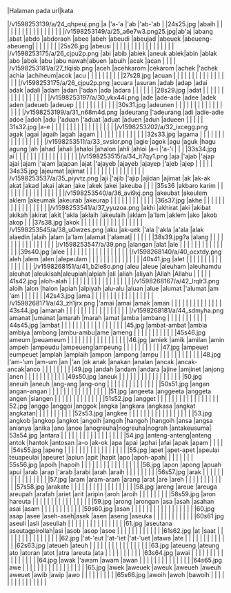 |Halaman pada url|kata

|/v1598253139/a/24_qhpeuj.png      |a            |'a-'a          |'ab      |'ab-'ab    |
|24s25.jpg                         |abaih        |               |         |           |         |         |        |        |           |         |               |       |       |         |        |       |           |
|/v1598253149/a/25_a6e7w3.png25.jpg|ab'aj        |abang          |abat     |abdo       |abdoraoh |abee     |abeh    |abeudi  |abeujad    |abeuek   |abeueng-abeueng|       |       |         |        |       |           |
|25s26.jpg                         |abeusi       |               |         |           |         |         |        |        |           |         |               |       |       |         |        |       |           |
|/v1598253175/a/26_cjpu2p.png      |abi          |abib           |abiek    |aneuk abiek|abin     |ablak    |abo     |abok    |abu        |abu nawah|abuen          |abuih  |acak   |acan     |        |       |           |
|/v1598253181/a/27_tlqisb.png      |aceh         |acehkarom      |cekarom  |achek      |'achek   |achia    |achiheum|acok    |acu        |         |               |       |       |         |        |       |           |
|27s28.jpg                         |acuan        |               |         |           |         |         |        |        |           |         |               |       |       |         |        |       |           |
|/v1598253175/a/26_cjpu2p.png      |acuara       |asuran         |adab     |adap       |adai     |adak     |adali   |adam    |adan       |'adan    |ada            |adara  |       |         |        |       |           |
|28s29.jpg                         |adat         |               |         |           |         |         |        |        |           |         |               |       |       |         |        |       |           |
|/v1598253197/a/30_vkx44i.png      |ade          |ade-ade        |adee     |adek       |aden     |adeueb   |adeuep  |        |           |         |               |       |       |         |        |       |           |
|30s31.jpg                         |adeunen      |               |         |           |         |         |        |        |           |         |               |       |       |         |        |       |           |
|/v1598253199/a/31_n68m4d.png      |adeurang     |'adeurang      |adi      |adie-adie  |adoe     |adoh     |adu     |'aduan  |'aduat     |aduat    |aduen          |adun   |adueen |         |        |       |           |
|31s32.jpg                         |a-e          |               |         |           |         |         |        |        |           |         |               |       |       |         |        |       |           |
|/v1598253202/a/32_ixcegg.png      |agak         |agai           |agaih    |agah       |agam     |         |        |        |           |         |               |       |       |         |        |       |           |
|32s33.jpg                         |agama        |               |         |           |         |         |        |        |           |         |               |       |       |         |        |       |           |
|/v1598253511/a/33_svslor.png      |agie         |agok           |agu      |aguk       |hagu     |agung    |ah      |ahad    |ahali      |ahaloi   |ahalon         |ahli   |ahloi  |a-i      |'a-'i   |       |           |
|33s34.jpg                         |ai           |               |         |           |         |         |        |        |           |         |               |       |       |         |        |       |           |
|/v1598253515/a/34_it7qy1.png      |aja          |'ajab          |'ajap    |ajai       |ajam     |'ajam    |ajapan  |ajat    |'ajayeb    |ajayeb   |ajayep         |'ajeb  |ajep   |         |        |       |           |
|34s35.jpg                         |ajeumat      |ajimat         |         |           |         |         |        |        |           |         |               |       |       |         |        |       |           |
|/v1598253537/a/35_piyvtz.png      |aji          |'ajib          |'ajip    |ajidan     |ajimat   |ak       |ak-ak   |akat    |akad       |akai     |akan           |ake    |akek   |akei     |akeuba  |       |           |
|35s36                             |akbaro karim |               |         |           |         |         |        |        |           |         |               |       |       |         |        |       |           |
|/v1598253540/a/36_avi9xj.png      |akeubat      |akeulem        |aklem    |akeumak    |akeurab  |akeurap  |        |        |           |         |               |       |       |         |        |       |           |
|36s37.jpg                         |akhe         |               |         |           |         |         |        |        |           |         |               |       |       |         |        |       |           |
|/v1598253541/a/37_yyuzoa.png      |akhi         |akhirat        |aki      |akibat     |akikah   |akirat   |akit    |'akla   |aklaih     |akeulaih |aklam          |a'lam  |aklem  |ako      |akob    |akop   |           |
|37s38.jpg                         |akok         |               |         |           |         |         |        |        |           |         |               |       |       |         |        |       |           |
|/v1598253545/a/38_u0wzes.png      |aku          |ak-uek         |'ala     |'akla      |a'ala    |alak     |alaedin |alaih   |alam       |a'lam    |alamat         |'alamat|       |         |        |       |           |
|38s39.jpg?a                       |alang        |               |         |           |         |         |        |        |           |         |               |       |       |         |        |       |           |
|/v1598253547/a/39.png             |alangan      |alat           |ale      |           |         |         |        |        |           |         |               |       |       |         |        |       |           |
|39s40.jpg                         |alee         |               |         |           |         |         |        |        |           |         |               |       |       |         |        |       |           |
|/v1598268140/a/40_ocxtdy.png      |aleh         |alem           |alen     |alepeulam  |         |         |        |        |           |         |               |       |       |         |        |       |           |
|40s41.jpg                         |alet         |               |         |           |         |         |        |        |           |         |               |       |       |         |        |       |           |
|/v1598268151/a/41_b2le8o.png      |aleu         |aleue          |aleuham  |aleuhamdu  |aleuhat  |aleukisah|aleupiah|alpiah  |ali        |aliah    |aliyah         |Allah  |Allahu |         |        |       |           |
|41s42.jpg                         |aloh-alah    |               |         |           |         |         |        |        |           |         |               |       |       |         |        |       |           |
|/v1598268167/a/42_lrqlr3.png      |aloih        |alon           |halon    |apiah      |alpiyah  |alu-alu  |aluan   |alue    |alumat     |'alumat  |am             |'am    |       |         |        |       |           |
|42s43.jpg                         |ama          |               |         |           |         |         |        |        |           |         |               |       |       |         |        |       |           |
|/v1598268171/a/43_zh1jrx.png      |'amai        |amai           |amak     |aman       |         |         |        |        |           |         |               |       |       |         |        |       |           |
|43s44.jpg                         |amanah       |               |         |           |         |         |        |        |           |         |               |       |       |         |        |       |           |
|/v1598268181/a/44_sdmyha.png      |amanat       |umanat         |amarah   |marah      |amat     |amba     |ambang  |        |           |         |               |       |       |         |        |       |           |
|44s45.jpg                         |ambat        |               |         |           |         |         |        |        |           |         |               |       |       |         |        |       |           |
|45.jpg                            |ambat-ambat  |ambia          |ambiya   |ambong     |ambu-ambu|ame      |ameng   |        |           |         |               |       |       |         |        |       |           |
|45s46.jpg                         |ameum        |peuameum       |         |           |         |         |        |        |           |         |               |       |       |         |        |       |           |
|46.jpg                            |amiek        |amik           |amilan   |amin       |ampeh    |ampeudu  |ampeueng|ampeung |           |         |               |       |       |         |        |       |           |
|47.jpg                            |ampeuet      |eumpeuet       |amplah   |amplaih    |ampon    |ampong   |ampu    |        |           |         |               |       |       |         |        |       |           |
|48.jpg                            |'am-'um      |am-um          |an       |'an        |ok anak  |anakan   |analan  |ancak   |ancak-ancak|anco     |               |       |       |         |        |       |           |
|49.jpg                            |andah        |andam          |andara   |ajine      |amjinet  |anjong   |anen    |        |           |         |               |       |       |         |        |       |           |
|49s50.jpg                         |aneuk        |               |         |           |         |         |        |        |           |         |               |       |       |         |        |       |           |
|50.jpg                            |aneuih       |aneuh          |ang-ang  |ang-ong    |         |         |        |        |           |         |               |       |       |         |        |       |           |
|50s51.jpg                         |angan        |angan-angan    |         |           |         |         |        |        |           |         |               |       |       |         |        |       |           |
|51.jpg                            |angeeta      |anggeeta       |anggeta  |angen      |siangen  |         |        |        |           |         |               |       |       |         |        |       |           |
|51s52.jpg                         |angget       |               |         |           |         |         |        |        |           |         |               |       |       |         |        |       |           |
|52.jpg                            |anggo        |anggoi         |anggok   |angka      |angkara  |angkasa  |angkat  |angkatan|           |         |               |       |       |         |        |       |           |
|52s53.jpg                         |angkee       |               |         |           |         |         |        |        |           |         |               |       |       |         |        |       |           |
|53.jpg                            |angkob       |angkop         |angkot   |angoih     |angoh    |hangoh   |hangoih |ansa    |angsa      |anianya  |anika          |ano    |anoe   |anogreuha|nogreuha|nograh |antakeusuma|
|53s54.jpg                         |antara       |               |         |           |         |         |        |        |           |         |               |       |       |         |        |       |           |
|54.jpg                            |anteng-anteng|anteng         |antok    |hantok     |antosan  |a-o      |ak-ok   |apa     |apai       |aphai    |afai           |apak   |apam   |         |        |       |           |
|54s55.jpg                         |apeng        |               |         |           |         |         |        |        |           |         |               |       |       |         |        |       |           |
|55.jpg                            |apet         |apet-apet      |apeulai  |teuapeulai |apeuret  |apiun    |apit    |hapit   |apo        |apoh-apah|               |       |       |         |        |       |           |
|55s56.jpg                         |apoih        |hapoih         |         |           |         |         |        |        |           |         |               |       |       |         |        |       |           |
|56.jpg                            |apon         |apong          |apuah    |apui       |arab     |arap     |'arab   |arabi   |arah       |araih    |               |       |       |         |        |       |           |
|56s57.jpg                         |arak         |               |         |           |         |         |        |        |           |         |               |       |       |         |        |       |           |
|57.jpg                            |aram         |aram-aram      |arang    |arat       |are      |areh     |        |        |           |         |               |       |       |         |        |       |           |
|57s58.jpg                         |arakate      |               |         |           |         |         |        |        |           |         |               |       |       |         |        |       |           |
|58.jpg                            |areng        |areue          |areuga   |areupah    |arafah   |ariet    |arit    |aripin  |aroh       |aroih    |               |       |       |         |        |       |           |
|58s59.jpg                         |aron         |hareuta        |         |           |         |         |        |        |           |         |               |       |       |         |        |       |           |
|59.jpg                            |arong        |arongan        |asa      |asah       |asahan   |asai     |asam    |        |           |         |               |       |       |         |        |       |           |
|59s60.jpg                         |asan         |               |         |           |         |         |        |        |           |         |               |       |       |         |        |       |           |
|60.jpg                            |asap         |asee           |aseh-aseh|asek       |asen     |aseng    |aseuka  |        |           |         |               |       |       |         |        |       |           |
|60s61.jpg                         |aseuli       |asli           |aseuliah |           |         |         |        |        |           |         |               |       |       |         |        |       |           |
|61.jpg                            |aseutana     |aseutagpirollah|asi      |asob       |asop     |asoe     |        |        |           |         |               |       |       |         |        |       |           |
|61s62.jpg                         |at           |saat           |         |           |         |         |        |        |           |         |               |       |       |         |        |       |           |
|62.jpg                            |'at-'eut     |'at-'iet       |'at-'uet |atawa      |ate      |         |        |        |           |         |               |       |       |         |        |       |           |
|62s63.jpg                         |ateueh       |ateuh          |         |           |         |         |        |        |           |         |               |       |       |         |        |       |           |
|63.jpg                            |ateueng      |ateung         |ato      |atoran     |atot     |atra     |areuta  |ata     |           |         |               |       |       |         |        |       |           |
|63s64.jpg                         |awai         |               |         |           |         |         |        |        |           |         |               |       |       |         |        |       |           |
|64.jpg                            |awak         |'awam          |awam     |awan       |         |         |        |        |           |         |               |       |       |         |        |       |           |
|64s65.jpg                         |awe          |               |         |           |         |         |        |        |           |         |               |       |       |         |        |       |           |
|65.jpg                            |awek         |aweuek         |aweuk    |aweueh     |aweuh    |aweuet   |awib    |awip    |awo        |         |               |       |       |         |        |       |           |
|65s66.jpg                         |awoih        |awoh           |bawoih   |           |         |         |        |        |           |         |               |       |       |         |        |       |           |
